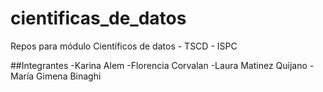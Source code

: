 # cientificas_de_datos
Repos para módulo Científicos de datos - TSCD - ISPC

##Integrantes
-Karina Alem
-Florencia Corvalan
-Laura Matinez Quijano
-María Gimena Binaghi
